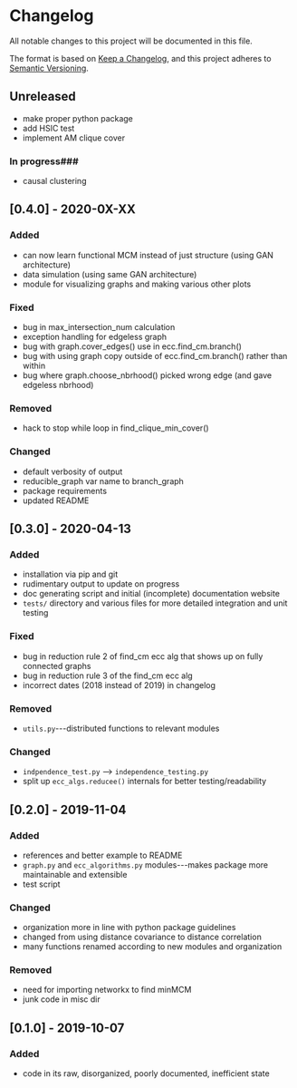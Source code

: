 # Changelog #

All notable changes to this project will be documented in this file.

The format is based on [Keep a Changelog](https://keepachangelog.com/en/1.0.0/), and this project adheres to [Semantic Versioning](https://semver.org/spec/v2.0.0.html).

## Unreleased ##
- make proper python package
- add HSIC test
- implement AM clique cover
### In progress###
- causal clustering

## [0.4.0] - 2020-0X-XX ##
### Added ###
- can now learn functional MCM instead of just structure (using GAN architecture)
- data simulation (using same GAN architecture)
- module for visualizing graphs and making various other plots

### Fixed ###
- bug in max\_intersection\_num calculation
- exception handling for edgeless graph
- bug with graph.cover\_edges() use in ecc.find\_cm.branch()
- bug with using graph copy outside of ecc.find\_cm.branch() rather than within
- bug where graph.choose\_nbrhood() picked wrong edge (and gave edgeless nbrhood)

### Removed ###
- hack to stop while loop in find\_clique\_min\_cover()

### Changed ###
- default verbosity of output
- reducible\_graph var name to branch\_graph
- package requirements
- updated README

## [0.3.0] - 2020-04-13 ##
### Added ###
- installation via pip and git
- rudimentary output to update on progress
- doc generating script and initial (incomplete) documentation website
- `tests/` directory and various files for more detailed integration and unit testing

### Fixed ###
- bug in reduction rule 2 of find_cm ecc alg that shows up on fully connected graphs
- bug in reduction rule 3 of the find_cm ecc alg
- incorrect dates (2018 instead of 2019) in changelog

### Removed ###
- `utils.py`---distributed functions to relevant modules

### Changed ###
- `indpendence_test.py` --> `independence_testing.py`
- split up `ecc_algs.reducee()` internals for better testing/readability

## [0.2.0] - 2019-11-04 ##
### Added ###
- references and better example to README
- `graph.py` and `ecc_algorithms.py` modules---makes package more maintainable and extensible
- test script

### Changed ###
- organization more in line with python package guidelines
- changed from using distance covariance to distance correlation
- many functions renamed according to new modules and organization

### Removed ###
- need for importing networkx to find minMCM
- junk code in misc dir

## [0.1.0] - 2019-10-07 ##
### Added ###
- code in its raw, disorganized, poorly documented, inefficient state
